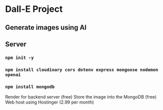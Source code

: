 # Dall-E Project

## Generate images using AI

## Server
### `npm init -y`
### `npm install cloudinary cors dotenv express mongoose nodemon openai`
### `npm install mongodb`

Render for backend server (free)
Store the image into the MongoDB (free)
Web host using Hostinger (2.99 per month)